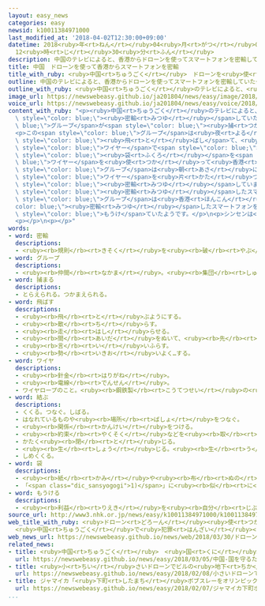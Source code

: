 ```yaml
---
layout: easy_news
categories: easy
newsid: k10011384971000
last_modified_at: '2018-04-02T12:30:00+09:00'
datetime: 2018<ruby>年<rt>ねん</rt></ruby>04<ruby>月<rt>がつ</rt></ruby>02<ruby>日<rt>にち</rt></ruby>
  12<ruby>時<rt>じ</rt></ruby>30<ruby>分<rt>ふん</rt></ruby>
description: 中国のテレビによると、香港からドローンを使ってスマートフォンを密輸していたグループが捕まりました。
title: 中国　ドローンを使って香港からスマートフォンを密輸
title_with_ruby: <ruby>中国<rt>ちゅうごく</rt></ruby>　ドローンを<ruby>使<rt>つか</rt></ruby>って<ruby>香港<rt>ほんこん</rt></ruby>からスマートフォンを<ruby>密輸<rt>みつゆ</rt></ruby>
outline: 中国のテレビによると、香港からドローンを使ってスマートフォンを密輸していたグループが捕まりました。
outline_with_ruby: <ruby>中国<rt>ちゅうごく</rt></ruby>のテレビによると、<ruby>香港<rt>ほんこん</rt></ruby>からドローンを<ruby>使<rt>つか</rt></ruby>ってスマートフォンを<ruby>密輸<rt>みつゆ</rt></ruby>していたグループが<ruby>捕<rt>つか</rt></ruby>まりました。
image_url: https://newswebeasy.github.io/ja201804/news/easy/image/2018/04/02/k10011384971000.jpg
voice_url: https://newswebeasy.github.io/ja201804/news/easy/voice/2018/04/02/k10011384971000.mp4
content_with_ruby: "<p><ruby>中国<rt>ちゅうごく</rt></ruby>のテレビによると、<ruby>香港<rt>ほんこん</rt></ruby>からドローンを<ruby>使<rt>つか</rt></ruby>ってスマートフォンを<span\
  \ style=\"color: blue;\"><ruby>密輸<rt>みつゆ</rt></ruby></span>していた<span style=\"color:\
  \ blue;\">グループ</span>が<span style=\"color: blue;\"><ruby>捕<rt>つか</rt></ruby>まり</span>ました。</p>\n\
  <p>この<span style=\"color: blue;\">グループ</span>は<ruby>夜<rt>よる</rt></ruby>になるとドローンを<span\
  \ style=\"color: blue;\"><ruby>飛<rt>と</rt></ruby>ばし</span>て、<ruby>広東省<rt>かんとんしょう</rt></ruby>のシンセンにある<ruby>建物<rt>たてもの</rt></ruby>と<ruby>香港<rt>ほんこん</rt></ruby>にある<ruby>建物<rt>たてもの</rt></ruby>との<ruby>間<rt>あいだ</rt></ruby>を<span\
  \ style=\"color: blue;\">ワイヤー</span>で<span style=\"color: blue;\"><ruby>結<rt>むす</rt></ruby>ん</span>でいました。そして、ｉＰｈｏｎｅなどのスマートフォンを<ruby>入<rt>い</rt></ruby>れた<span\
  \ style=\"color: blue;\"><ruby>袋<rt>ふくろ</rt></ruby></span>を<span style=\"color:\
  \ blue;\">ワイヤー</span>を<ruby>使<rt>つか</rt></ruby>って<ruby>香港<rt>ほんこん</rt></ruby>からシンセンに<ruby>運<rt>はこ</rt></ruby>んでいました。<span\
  \ style=\"color: blue;\">グループ</span>は<ruby>朝<rt>あさ</rt></ruby>になる<ruby>前<rt>まえ</rt></ruby>に<span\
  \ style=\"color: blue;\">ワイヤー</span>を<ruby>片<rt>かた</rt></ruby>づけて、<ruby>何<rt>なん</rt></ruby><ruby>度<rt>ど</rt></ruby>も<span\
  \ style=\"color: blue;\"><ruby>密輸<rt>みつゆ</rt></ruby></span>していました。</p>\n<p><span\
  \ style=\"color: blue;\"><ruby>密輸<rt>みつゆ</rt></ruby></span>したスマートフォンをお<ruby>金<rt>かね</rt></ruby>にすると<ruby>全部<rt>ぜんぶ</rt></ruby>で５<ruby>億<rt>おく</rt></ruby><ruby>人民元<rt>じんみんげん</rt></ruby>、<ruby>日本<rt>にっぽん</rt></ruby>のお<ruby>金<rt>かね</rt></ruby>にすると８０<ruby>億<rt>おく</rt></ruby><ruby>円<rt>えん</rt></ruby><ruby>以上<rt>いじょう</rt></ruby>です。<span\
  \ style=\"color: blue;\">グループ</span>は<ruby>香港<rt>ほんこん</rt></ruby>から<span style=\"\
  color: blue;\"><ruby>密輸<rt>みつゆ</rt></ruby></span>したスマートフォンを<ruby>中国<rt>ちゅうごく</rt></ruby>で<ruby>売<rt>う</rt></ruby>って、お<ruby>金<rt>かね</rt></ruby>を<span\
  \ style=\"color: blue;\">もうけ</span>ていたようです。</p>\n<p>シンセンは<ruby>中国<rt>ちゅうごく</rt></ruby>のシリコンバレーと<ruby>呼<rt>よ</rt></ruby>ばれていて、ドローンを<ruby>世界<rt>せかい</rt></ruby>で<ruby>最<rt>もっと</rt></ruby>もたくさん<ruby>生産<rt>せいさん</rt></ruby>しています。</p>\n\
  <p></p>\n<p></p>"
words:
- word: 密輸
  descriptions:
  - <ruby><rb>規則</rb><rt>きそく</rt></ruby>を<ruby><rb>破</rb><rt>やぶ</rt></ruby>って、こっそりと<ruby><rb>輸出</rb><rt>ゆしゅつ</rt></ruby>や<ruby><rb>輸入</rb><rt>ゆにゅう</rt></ruby>をすること。
- word: グループ
  descriptions:
  - <ruby><rb>仲間</rb><rt>なかま</rt></ruby>。<ruby><rb>集団</rb><rt>しゅうだん</rt></ruby>。
- word: 捕まる
  descriptions:
  - とらえられる。つかまえられる。
- word: 飛ばす
  descriptions:
  - <ruby><rb>飛</rb><rt>と</rt></ruby>ぶようにする。
  - <ruby><rb>散</rb><rt>ち</rt></ruby>らす。
  - <ruby><rb>走</rb><rt>はし</rt></ruby>らせる。
  - <ruby><rb>間</rb><rt>あいだ</rt></ruby>をぬいて、<ruby><rb>先</rb><rt>さき</rt></ruby>に<ruby><rb>進</rb><rt>すす</rt></ruby>む。
  - <ruby><rb>言</rb><rt>い</rt></ruby>いふらす。
  - <ruby><rb>勢</rb><rt>いきお</rt></ruby>いよく…する。
- word: ワイヤ
  descriptions:
  - <ruby><rb>針金</rb><rt>はりがね</rt></ruby>。
  - <ruby><rb>電線</rb><rt>でんせん</rt></ruby>。
  - ワイヤロープのこと。<ruby><rb>鋼鉄製</rb><rt>こうてつせい</rt></ruby>の<ruby><rb>太</rb><rt>ふと</rt></ruby>いつな。
- word: 結ぶ
  descriptions:
  - くくる。つなぐ。しばる。
  - はなれているものや<ruby><rb>場所</rb><rt>ばしょ</rt></ruby>をつなぐ。
  - <ruby><rb>関係</rb><rt>かんけい</rt></ruby>をつける。
  - <ruby><rb>約束</rb><rt>やくそく</rt></ruby>などを<ruby><rb>取</rb><rt>と</rt></ruby>り<ruby><rb>決</rb><rt>き</rt></ruby>める。
  - かたく<ruby><rb>閉</rb><rt>と</rt></ruby>じる。
  - <ruby><rb>生</rb><rt>しょう</rt></ruby>じる。<ruby><rb>生</rb><rt>う</rt></ruby>み<ruby><rb>出</rb><rt>だ</rt></ruby>す。
  - しめくくる。
- word: 袋
  descriptions:
  - <ruby><rb>紙</rb><rt>かみ</rt></ruby>や<ruby><rb>布</rb><rt>ぬの</rt></ruby>などで<ruby><rb>作</rb><rt>つく</rt></ruby>り、<ruby><rb>中</rb><rt>なか</rt></ruby>に<ruby><rb>物</rb><rt>もの</rt></ruby>を<ruby><rb>入</rb><rt>い</rt></ruby>れて、<ruby><rb>口</rb><rt>くち</rt></ruby>をしめるようにした<ruby><rb>入</rb><rt>い</rt></ruby>れ<ruby><rb>物</rb><rt>もの</rt></ruby>。
  - 「<span class="dic_sansyogogi">1)</span>」に<ruby><rb>似</rb><rt>に</rt></ruby>た<ruby><rb>形</rb><rt>かたち</rt></ruby>のもの。
- word: もうける
  descriptions:
  - <ruby><rb>利益</rb><rt>りえき</rt></ruby>を<ruby><rb>自分</rb><rt>じぶん</rt></ruby>のものにする。<ruby><rb>得</rb><rt>とく</rt></ruby>をする。
source_url: http://www3.nhk.or.jp/news/easy/k10011384971000/k10011384971000.html
web_title_with_ruby: <ruby>ドローン<rt>どろーん</rt></ruby><ruby>使<rt>つか</rt></ruby>って<ruby>スマホ<rt>すまほ</rt></ruby><ruby>密輸<rt>みつゆ</rt></ruby>
  <ruby>中国<rt>ちゅうごく</rt></ruby>で<ruby>犯罪<rt>はんざい</rt></ruby><ruby>グループ<rt>ぐるーぷ</rt></ruby><ruby>摘発<rt>てきはつ</rt></ruby>
web_news_url: https://newswebeasy.github.io/news/web/2018/03/30/ドローン使ってスマホ密輸-中国で犯罪グループ摘発
related_news:
- title: <ruby>中国<rt>ちゅうごく</rt></ruby>　<ruby>国<rt>くに</rt></ruby>を<ruby>守<rt>まも</rt></ruby>るために<ruby>使<rt>つか</rt></ruby>うお<ruby>金<rt>かね</rt></ruby>は<ruby>去年<rt>きょねん</rt></ruby>より８％<ruby>増<rt>ふ</rt></ruby>える
  url: https://newswebeasy.github.io/news/easy/2018/03/05/中国-国を守るために使うお金は去年より8増える
- title: <ruby>小<rt>ちい</rt></ruby>さいドローンでビルの<ruby>地下<rt>ちか</rt></ruby>にある<ruby>管<rt>くだ</rt></ruby>をチェックする
  url: https://newswebeasy.github.io/news/easy/2018/02/08/小さいドローンでビルの地下にある管をチェックする
- title: ジャマイカ「<ruby>下町<rt>したまち</rt></ruby>ボブスレーをオリンピックで<ruby>使<rt>つか</rt></ruby>わない」
  url: https://newswebeasy.github.io/news/easy/2018/02/07/ジャマイカ下町ボブスレーをオリンピックで使わない
...
```

